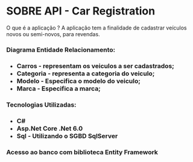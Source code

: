 # SOBRE API - Car Registration

O que é a aplicação ? A aplicação tem a finalidade de cadastrar veículos novos ou semi-novos, para revendas.

<h3>Diagrama Entidade Relacionamento:<h3>
<ul>
  <li>Carros - representam os veiculos a ser cadastrados;</li>
  <li>Categoria - representa a categoria do veiculo;</li>
  <li>Modelo - Especifica o modelo do veiculo;</li>
  <li>Marca - Especifica a marca;</li>
</ul>
<h3>Tecnologias Utilizadas:<h3>
<ul>
  <li>C#</li>
  <li>Asp.Net Core .Net 6.0</li>
  <li>Sql - Utilizando o SGBD SqlServer</li>
</ul>
<h3>Acesso ao banco com biblioteca Entity Framework<h3>

